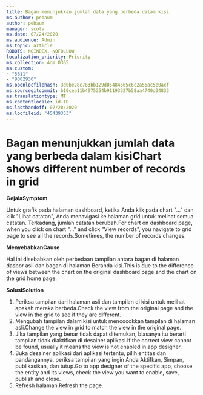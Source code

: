 ```yaml
---
title: Bagan menunjukkan jumlah data yang berbeda dalam kisi
ms.author: pebaum
author: pebaum
manager: scotv
ms.date: 07/24/2020
ms.audience: Admin
ms.topic: article
ROBOTS: NOINDEX, NOFOLLOW
localization_priority: Priority
ms.collection: Adm_O365
ms.custom:
- "5611"
- "9002930"
ms.openlocfilehash: 3d0be28c783bb129d05484565c6c2a56ac5e0acf
ms.sourcegitcommit: b10cea11b4975354b91193327b58aa4740d34833
ms.translationtype: MT
ms.contentlocale: id-ID
ms.lasthandoff: 07/28/2020
ms.locfileid: "45439353"
---
```

# <a name="chart-shows-different-number-of-records-in-grid"></a><span data-ttu-id="c8e6a-102">Bagan menunjukkan jumlah data yang berbeda dalam kisi</span><span class="sxs-lookup"><span data-stu-id="c8e6a-102">Chart shows different number of records in grid</span></span>

<span data-ttu-id="c8e6a-103">**Gejala**</span><span class="sxs-lookup"><span data-stu-id="c8e6a-103">**Symptom**</span></span>

<span data-ttu-id="c8e6a-104">Untuk grafik pada halaman dashboard, ketika Anda klik pada chart "..." dan klik "Lihat catatan", Anda menavigasi ke halaman grid untuk melihat semua catatan. Terkadang, jumlah catatan berubah.</span><span class="sxs-lookup"><span data-stu-id="c8e6a-104">For chart on dashboard page, when you click on chart "…" and click "View records", you navigate to grid page to see all the records.Sometimes, the number of records changes.</span></span>

<span data-ttu-id="c8e6a-105">**Menyebabkan**</span><span class="sxs-lookup"><span data-stu-id="c8e6a-105">**Cause**</span></span>

<span data-ttu-id="c8e6a-106">Hal ini disebabkan oleh perbedaan tampilan antara bagan di halaman dasbor asli dan bagan di halaman Beranda kisi.</span><span class="sxs-lookup"><span data-stu-id="c8e6a-106">This is due to the difference of views between the chart on the original dashboard page and the chart on the grid home page.</span></span>  

<span data-ttu-id="c8e6a-107">**Solusi**</span><span class="sxs-lookup"><span data-stu-id="c8e6a-107">**Solution**</span></span>

1. <span data-ttu-id="c8e6a-108">Periksa tampilan dari halaman asli dan tampilan di kisi untuk melihat apakah mereka berbeda.</span><span class="sxs-lookup"><span data-stu-id="c8e6a-108">Check the view from the original page and the view in the grid to see if they are different.</span></span>
2. <span data-ttu-id="c8e6a-109">Mengubah tampilan dalam kisi untuk mencocokkan tampilan di halaman asli.</span><span class="sxs-lookup"><span data-stu-id="c8e6a-109">Change the view in grid to match the view in the original page.</span></span>
3. <span data-ttu-id="c8e6a-110">Jika tampilan yang benar tidak dapat ditemukan, biasanya itu berarti tampilan tidak diaktifkan di desainer aplikasi.</span><span class="sxs-lookup"><span data-stu-id="c8e6a-110">If the correct view cannot be found, usually it means the view is not enabled in app designer.</span></span>
4. <span data-ttu-id="c8e6a-111">Buka desainer aplikasi dari aplikasi tertentu, pilih entitas dan pandangannya, periksa tampilan yang ingin Anda Aktifkan, Simpan, publikasikan, dan tutup.</span><span class="sxs-lookup"><span data-stu-id="c8e6a-111">Go to app designer of the specific app, choose the entity and its views, check the view you want to enable, save, publish and close.</span></span>
5. <span data-ttu-id="c8e6a-112">Refresh halaman.</span><span class="sxs-lookup"><span data-stu-id="c8e6a-112">Refresh the page.</span></span>